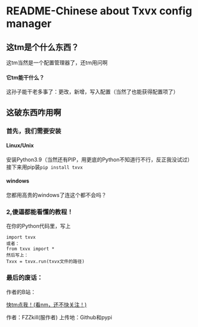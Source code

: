 # README-Chinese about Txvx config manager
## 这tm是个什么东西？
这tm当然是一个配置管理器了，还tm用问啊
#### 它tm能干什么？
这孙子能干老多事了：更改，新增，写入配置（当然了也能获得配置项了）

## 这破东西咋用啊
### 首先，我们需要安装
#### Linux/Unix
安装Python3.9（当然还有PIP，用更底的Python不知道行不行，反正我没试过）
接下来用pip装`pip install txvx`
#### windows
您都用高贵的windows了连这个都不会吗？

### 2,傻逼都能看懂的教程！

在你的Python代码里，写上
    
    import txvx
    或者：
    from txvx import *
    然后写上：
    Txvx = txvx.run(txvx文件的路径)


### 最后的废话：
作者的B站：<p><a href="https://space.bilibili.com/626855532">快tm点我！(看nm，还不快关注！)</a></p>
作者：FZZkill(服作者)
上传地：Github和pypi
